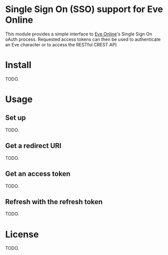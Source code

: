 # Single Sign On (SSO) support for Eve Online

This module provides a simple interface to [Eve Online](https://eve-online.com)'s Single Sign On
oAuth process. Requested access tokens can then be used to authenticate an Eve
character or to access the RESTful CREST API.

# Install

TODO.

# Usage

## Set up

TODO.

## Get a redirect URI

TODO.

## Get an access token

TODO.

## Refresh with the refresh token

TODO.

# License

TODO.
